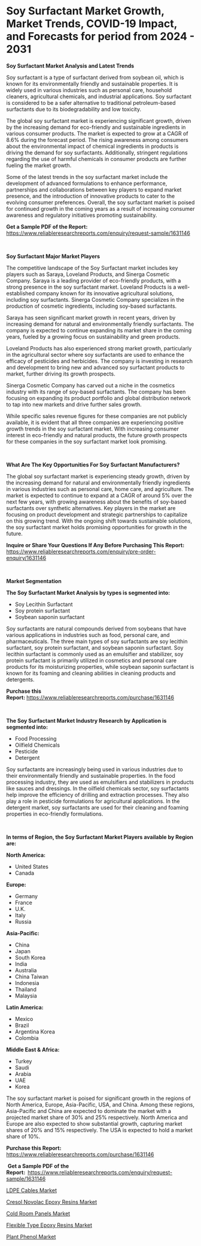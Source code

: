 <p><h1>Soy Surfactant Market Growth, Market Trends, COVID-19 Impact, and Forecasts for period from 2024 - 2031</h1></p><p><strong>Soy Surfactant Market Analysis and Latest Trends</strong></p>
<p><p>Soy surfactant is a type of surfactant derived from soybean oil, which is known for its environmentally friendly and sustainable properties. It is widely used in various industries such as personal care, household cleaners, agricultural chemicals, and industrial applications. Soy surfactant is considered to be a safer alternative to traditional petroleum-based surfactants due to its biodegradability and low toxicity.</p><p>The global soy surfactant market is experiencing significant growth, driven by the increasing demand for eco-friendly and sustainable ingredients in various consumer products. The market is expected to grow at a CAGR of 8.6% during the forecast period. The rising awareness among consumers about the environmental impact of chemical ingredients in products is driving the demand for soy surfactants. Additionally, stringent regulations regarding the use of harmful chemicals in consumer products are further fueling the market growth.</p><p>Some of the latest trends in the soy surfactant market include the development of advanced formulations to enhance performance, partnerships and collaborations between key players to expand market presence, and the introduction of innovative products to cater to the evolving consumer preferences. Overall, the soy surfactant market is poised for continued growth in the coming years as a result of increasing consumer awareness and regulatory initiatives promoting sustainability.</p></p>
<p><strong>Get a Sample PDF of the Report:&nbsp;</strong> <a href="https://www.reliableresearchreports.com/enquiry/request-sample/1631146">https://www.reliableresearchreports.com/enquiry/request-sample/1631146</a></p>
<p>&nbsp;</p>
<p><strong>Soy Surfactant Major Market Players</strong></p>
<p><p>The competitive landscape of the Soy Surfactant market includes key players such as Saraya, Loveland Products, and Sinerga Cosmetic Company. Saraya is a leading provider of eco-friendly products, with a strong presence in the soy surfactant market. Loveland Products is a well-established company known for its innovative agricultural solutions, including soy surfactants. Sinerga Cosmetic Company specializes in the production of cosmetic ingredients, including soy-based surfactants.</p><p>Saraya has seen significant market growth in recent years, driven by increasing demand for natural and environmentally friendly surfactants. The company is expected to continue expanding its market share in the coming years, fueled by a growing focus on sustainability and green products.</p><p>Loveland Products has also experienced strong market growth, particularly in the agricultural sector where soy surfactants are used to enhance the efficacy of pesticides and herbicides. The company is investing in research and development to bring new and advanced soy surfactant products to market, further driving its growth prospects.</p><p>Sinerga Cosmetic Company has carved out a niche in the cosmetics industry with its range of soy-based surfactants. The company has been focusing on expanding its product portfolio and global distribution network to tap into new markets and drive further sales growth.</p><p>While specific sales revenue figures for these companies are not publicly available, it is evident that all three companies are experiencing positive growth trends in the soy surfactant market. With increasing consumer interest in eco-friendly and natural products, the future growth prospects for these companies in the soy surfactant market look promising.</p></p>
<p>&nbsp;</p>
<p><strong>What Are The Key Opportunities For Soy Surfactant Manufacturers?</strong></p>
<p><p>The global soy surfactant market is experiencing steady growth, driven by the increasing demand for natural and environmentally friendly ingredients in various industries such as personal care, home care, and agriculture. The market is expected to continue to expand at a CAGR of around 5% over the next few years, with growing awareness about the benefits of soy-based surfactants over synthetic alternatives. Key players in the market are focusing on product development and strategic partnerships to capitalize on this growing trend. With the ongoing shift towards sustainable solutions, the soy surfactant market holds promising opportunities for growth in the future.</p></p>
<p><strong>Inquire or Share Your Questions If Any Before Purchasing This Report:</strong> <a href="https://www.reliableresearchreports.com/enquiry/pre-order-enquiry/1631146">https://www.reliableresearchreports.com/enquiry/pre-order-enquiry/1631146</a></p>
<p>&nbsp;</p>
<p><strong>Market Segmentation</strong></p>
<p><strong>The Soy Surfactant Market Analysis by types is segmented into:</strong></p>
<p><ul><li>Soy Lecithin Surfactant</li><li>Soy protein surfactant</li><li>Soybean saponin surfactant</li></ul></p>
<p><p>Soy surfactants are natural compounds derived from soybeans that have various applications in industries such as food, personal care, and pharmaceuticals. The three main types of soy surfactants are soy lecithin surfactant, soy protein surfactant, and soybean saponin surfactant. Soy lecithin surfactant is commonly used as an emulsifier and stabilizer, soy protein surfactant is primarily utilized in cosmetics and personal care products for its moisturizing properties, while soybean saponin surfactant is known for its foaming and cleaning abilities in cleaning products and detergents.</p></p>
<p><strong>Purchase this Report:&nbsp;</strong><a href="https://www.reliableresearchreports.com/purchase/1631146">https://www.reliableresearchreports.com/purchase/1631146</a></p>
<p>&nbsp;</p>
<p><strong>The Soy Surfactant Market Industry Research by Application is segmented into:</strong></p>
<p><ul><li>Food Processing</li><li>Oilfield Chemicals</li><li>Pesticide</li><li>Detergent</li></ul></p>
<p><p>Soy surfactants are increasingly being used in various industries due to their environmentally friendly and sustainable properties. In the food processing industry, they are used as emulsifiers and stabilizers in products like sauces and dressings. In the oilfield chemicals sector, soy surfactants help improve the efficiency of drilling and extraction processes. They also play a role in pesticide formulations for agricultural applications. In the detergent market, soy surfactants are used for their cleaning and foaming properties in eco-friendly formulations.</p></p>
<p>&nbsp;</p>
<p><strong>In terms of Region, the Soy Surfactant Market Players available by Region are:</strong></p>
<p>
    <p> <strong> North America: </strong>
        <ul>
            <li>United States</li>
            <li>Canada</li>
        </ul>
        </p> 
    <p> <strong> Europe: </strong>
        <ul>
            <li>Germany</li>
            <li>France</li>
            <li>U.K.</li>
            <li>Italy</li>
            <li>Russia</li>
        </ul>
        </p> 
    <p> <strong> Asia-Pacific: </strong>
        <ul>
            <li>China</li>
            <li>Japan</li>
            <li>South Korea</li>
            <li>India</li>
            <li>Australia</li>
            <li>China Taiwan</li>
            <li>Indonesia</li>
            <li>Thailand</li>
            <li>Malaysia</li>
        </ul>
        </p> 
    <p> <strong> Latin America: </strong>
        <ul>
            <li>Mexico</li>
            <li>Brazil</li>
            <li>Argentina Korea</li>
            <li>Colombia</li>
        </ul>
        </p> 
    <p> <strong> Middle East & Africa: </strong>
        <ul>
            <li>Turkey</li>
            <li>Saudi</li>
            <li>Arabia</li>
            <li>UAE</li>
            <li>Korea</li>
        </ul>
    </p>
    </p>
<p><p>The soy surfactant market is poised for significant growth in the regions of North America, Europe, Asia-Pacific, USA, and China. Among these regions, Asia-Pacific and China are expected to dominate the market with a projected market share of 30% and 25% respectively. North America and Europe are also expected to show substantial growth, capturing market shares of 20% and 15% respectively. The USA is expected to hold a market share of 10%.</p></p>
<p><strong>Purchase this Report: </strong><a href="https://www.reliableresearchreports.com/purchase/1631146">https://www.reliableresearchreports.com/purchase/1631146</a></p>
<p>&nbsp;<strong>Get a Sample PDF of the Report:&nbsp;&nbsp;</strong><a href="https://www.reliableresearchreports.com/enquiry/request-sample/1631146">https://www.reliableresearchreports.com/enquiry/request-sample/1631146</a></p>
<p><strong></strong></p>
<p><p><a href="https://meowing-canidae-761.notion.site/LDPE-Cables-Market-Size-and-Growth-Market-Segmentation-Regional-and-Country-Breakdowns-and-Market-13272dddcd99485aa1e1ae472e564900">LDPE Cables Market</a></p><p><a href="https://sudsy-motorcycle-bbc.notion.site/Cresol-Novolac-Epoxy-Resins-Market-with-the-goal-of-estimating-the-market-size-and-future-growth-pot-b85ae46a2170495ea239c8e1b6ca5b00">Cresol Novolac Epoxy Resins Market</a></p><p><a href="https://view.publitas.com/reportprime-1/cold-room-panels-market-size-focuses-on-market-dynamics-in-depth-analysis-and-future-projections-of-its-market-forecasted-for-period-from-2024-to-2031/">Cold Room Panels Market</a></p><p><a href="https://military-diascia-e68.notion.site/Flexible-Type-Epoxy-Resins-Market-Centers-on-Aspects-such-as-Market-Growth-Market-Share-Market-Opp-4a6c5382a0264d10b5b314d8283895c9">Flexible Type Epoxy Resins Market</a></p><p><a href="https://view.publitas.com/reportprime-1/plant-phenol-market-furnish-information-about-market-size-market-share-market-dynamics-and-projections-spanning-from-2024-to-2031/">Plant Phenol Market</a></p></p>